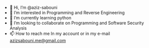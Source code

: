 - 👋 Hi, I’m @aziz-sabouni
- 👀 I’m interested in Programming and Reverse Engineering
- 🌱 I’m currently learning python
- 💞️ I’m looking to collaborate on Programming and Software Security Analysis
- 📫 How to reach me In my account or in my e-mail
azizsabouni.me@gmail.com

<!---
aziz-sabouni/aziz-sabouni is a ✨ special ✨ repository because its `README.md` (this file) appears on your GitHub profile.
You can click the Preview link to take a look at your changes.
--->
